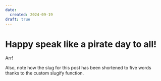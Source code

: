 ```yaml
---
date:
  created: 2024-09-19
draft: true
---
```


# Happy speak like a pirate day to all!

Arr!

<!-- more -->

Also, note how the slug for this post has been shortened to five words thanks
to the custom slugify function.